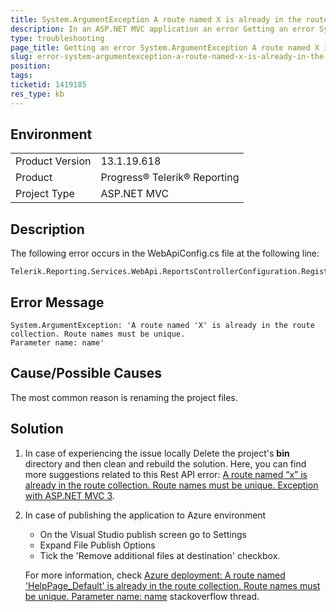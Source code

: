 ```yaml
---
title: System.ArgumentException A route named X is already in the route collection. Route names must be unique. Parameter name name
description: In an ASP.NET MVC application an error Getting an error System.ArgumentException A route named X is already in the route collection. Route names must be unique. Parameter name name is thrown
type: troubleshooting
page_title: Getting an error System.ArgumentException A route named X is already in the route collection. Route names must be unique. Parameter name name
slug: error-system-argumentexception-a-route-named-x-is-already-in-the-route-collection
position: 
tags: 
ticketid: 1419185
res_type: kb
---
```


## Environment
<table>
    <tbody>
	    <tr>
	    	<td>Product Version</td>
	    	<td>13.1.19.618</td>
	    </tr>
	    <tr>
	    	<td>Product</td>
	    	<td>Progress® Telerik® Reporting</td>
	    </tr>
	    <tr>
	    	<td>Project Type</td>
	    	<td>ASP.NET MVC</td>
	    </tr>
    </tbody>
</table>


## Description
The following error occurs in the WebApiConfig.cs file at the following line:
```CSharp
Telerik.Reporting.Services.WebApi.ReportsControllerConfiguration.RegisterRoutes(config); 
```


## Error Message
```
System.ArgumentException: 'A route named 'X' is already in the route collection. Route names must be unique.
Parameter name: name' 
```

## Cause/Possible Causes
The most common reason is renaming the project files.

## Solution
1. In case of experiencing the issue locally
Delete the project's **bin** directory and then clean and rebuild the solution. Here, you can find more suggestions related to this Rest API error: [A route named “x” is already in the route collection. Route names must be unique. Exception with ASP.NET MVC 3](https://stackoverflow.com/questions/10986909/a-route-named-x-is-already-in-the-route-collection-route-names-must-be-unique).

2. In case of publishing the application to Azure environment
    - On the Visual Studio publish screen go to Settings
    - Expand File Publish Options
    - Tick the 'Remove additional files at destination' checkbox.
    
    For more information, check [Azure deployment: A route named 'HelpPage_Default' is already in the route collection. Route names must be unique. Parameter name: name](https://stackoverflow.com/questions/47294036/azure-deployment-a-route-named-helppage-default-is-already-in-the-route-colle?rq=1) stackoverflow thread.
